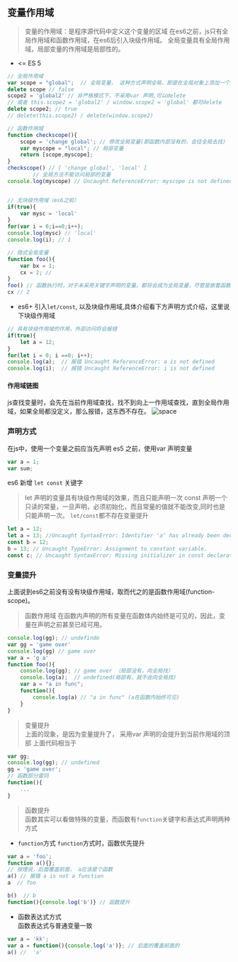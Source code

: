 ## 变量作用域
> 变量的作用域：是程序源代码中定义这个变量的区域
在es6之前，js只有全局作用域和函数作用域，在es6后引入块级作用域。
全局变量具有全局作用域，局部变量的作用域是局部性的。
+ <= ES 5
```javascript
// 全局作用域
var scope = "global";  // 全局变量， 这种方式声明全局，即是在全局对象上添加一个属性，但是不能delete
delete scope // false
scope2 = 'global2' // 非严格模式下，不采用var 声明,可以delete
// 或者 this.scope2 = 'global2' / window.scope2 = 'global' 都可delete
delete scope2; // true
// delete(this.scope2) / delete(window.scope2) 

// 函数作用域
function checkscope(){
    scope = 'change global'; // 修改全局变量(即函数内部没有的，会往全局去找)
    var myscope = "local"; // 局部变量
    return [scope,myscope];
}
checkscope() // [ 'change global', 'local' ]
        // 全局方法不能访问局部的变量
console.log(myscope) // Uncaught ReferenceError: myscope is not defined


// 无块级作用域（es6之前）
if(true){
    var mysc = 'local'
}
for(var i = 0;i==0;i++);
console.log(mysc) // 'local'
console.log(i); // 1

// 隐式全局变量
function foo(){
    var bx = 1;
    cx = 2; //  
}
foo() // 函数执行时，对于未采用关键字声明的变量，都将会成为全局变量，尽管是嵌套函数
cx // 2
```
+ es6+
引入`let/const`, 以及块级作用域,具体介绍看下方声明方式介绍，这里说下块级作用域
```javascript
// 具有块级作用域的作用，外部访问将会报错
if(true){
    let a = 12;
}
for(let i = 0; i ==0; i++);
console.log(a);  // 报错 Uncaught ReferenceError: a is not defined
console.log(i);  // 报错 Uncaught ReferenceError: i is not defined
```
 #### 作用域链图
 js查找变量时，会先在当前作用域查找，找不到向上一作用域查找，直到全局作用域，如果全局都没定义，那么报错，这东西不存在。
 ![space](https://github.com/xhlife/front-end/blob/master/js基础/数据类型/images/scope.png)
### 声明方式
在js中，使用一个变量之前应当先声明
es5 之前，使用var 声明变量
```javascript
var a = 1;
var sum;
```
es6 新增 `let const` 关键字
> let 声明的变量具有块级作用域的效果，而且只能声明一次
> const 声明一个只读的常量，一旦声明，必须初始化，而且常量的值就不能改变,同时也是只能声明一次。
`let/const`都不存在变量提升
```javascript
let a = 12; 
let a = 13; //Uncaught SyntaxError: Identifier 'a' has already been declared
const b = 12;
b = 13; // Uncaught TypeError: Assignment to constant variable.
const c; // Uncaught SyntaxError: Missing initializer in const declaration
```

### 变量提升
上面说到es6之前没有没有块级作用域，取而代之的是函数作用域(function-scope)。
> 函数作用域
在函数内声明的所有变量在函数体内始终是可见的，因此，变量在声明之前甚至已经可用。
```javascript
console.log(gg); // undefinde
var gg = 'game over'
console.log(gg) // game over
var a = 'g a'
function foo(){
    console.log(gg); // game over （局部没有，向全局找）
    console.log(a);  // undefined(局部有，就不会向全局找)
    var a = "a in func"; 
    function(){
        console.log(a) // "a in func" (a在函数内始终可见)
    }
}
```
> 变量提升 <br>
上面的现象，是因为变量提升了， 采用var 声明的会提升到当前作用域的顶部
上面代码相当于
```javascript
var gg;
console.log(gg); // undefined
gg = 'game over';
// 函数部分雷同
function(){
    ...
}
```
> 函数提升 <br>
函数其实可以看做特殊的变量，而函数有`function`关键字和表达式声明两种方式
+ `function`方式
`function`方式时，函数优先提升
```javascript
var a = 'foo';
function a(){}; 
// 按理说，后面覆盖前面， a应该是个函数
a() // 报错 a is not a function
a  // foo

b()  // b 
function(){console.log('b')} // 函数提升
```
+ 函数表达式方式 <br>
函数表达式与普通变量一致
```javascript
var a = 'kk';
var a = function(){console.log('a')}; // 后面的覆盖前面的
a() //  'a'
```


